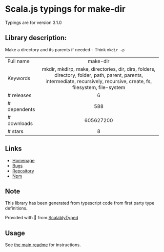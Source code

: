 
# Scala.js typings for make-dir

Typings are for version 3.1.0

## Library description:
Make a directory and its parents if needed - Think `mkdir -p`

|                    |                 |
| ------------------ | :-------------: |
| Full name          | make-dir |
| Keywords           | mkdir, mkdirp, make, directories, dir, dirs, folders, directory, folder, path, parent, parents, intermediate, recursively, recursive, create, fs, filesystem, file-system |
| # releases         | 6 |
| # dependents       | 588 |
| # downloads        | 605627200 |
| # stars            | 8 |

## Links
- [Homepage](https://github.com/sindresorhus/make-dir#readme)
- [Bugs](https://github.com/sindresorhus/make-dir/issues)
- [Repository](https://github.com/sindresorhus/make-dir)
- [Npm](https://www.npmjs.com/package/make-dir)
    


## Note
This library has been generated from typescript code from first party type definitions.

Provided with :purple_heart: from [ScalablyTyped](https://github.com/oyvindberg/ScalablyTyped)

## Usage
See [the main readme](../../readme.md) for instructions.


